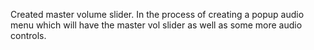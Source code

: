 Created master volume slider. In the process of creating a popup audio menu which will have the master vol slider as well as some more audio controls.
